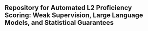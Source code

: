 ## Repository for Automated L2 Proficiency Scoring: Weak Supervision, Large Language Models, and Statistical Guarantees
